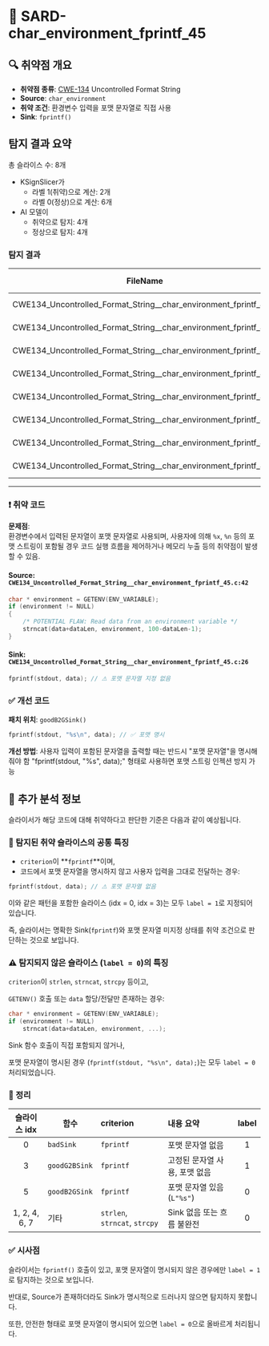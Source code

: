 # 📁 SARD-char_environment_fprintf_45

## 🔍 취약점 개요
* **취약점 종류**: [CWE-134](https://cwe.mitre.org/data/definitions/134.html) Uncontrolled Format String
* **Source**: `char_environment`
* **취약 조건**: 환경변수 입력을 포맷 문자열로 직접 사용
* **Sink**: `fprintf()`

## 탐지 결과 요약
총 슬라이스 수: 8개
- KSignSlicer가
    - 라벨 1(취약)으로 계산: 2개
    - 라벨 0(정상)으로 계산: 6개
- AI 모델이 
    - 취약으로 탐지: 4개
    - 정상으로 탐지: 4개

### 탐지 결과

| FileName                                                         | Caller                                                             | Source | Sink | idx | CWE-ID  | category       | criterion | line | label | token_length | predict |
|------------------------------------------------------------------|--------------------------------------------------------------------|--------|------|-----|---------|----------------|-----------|------|-------|--------------|---------|
| CWE134_Uncontrolled_Format_String__char_environment_fprintf_45.c | badSink                                                            | False  | True | 0   | CWE-134 | CallExpression | fprintf   | 42   | 1     | 19           | 1       |
| CWE134_Uncontrolled_Format_String__char_environment_fprintf_45.c | CWE134_Uncontrolled_Format_String__char_environment_fprintf_45_bad | False  | True | 1   | CWE-134 | CallExpression | strlen    | 52   | 0     | 89           | 0       |
| CWE134_Uncontrolled_Format_String__char_environment_fprintf_45.c | CWE134_Uncontrolled_Format_String__char_environment_fprintf_45_bad | False  | True | 2   | CWE-134 | CallExpression | strncat   | 58   | 0     | 89           | 0       |
| CWE134_Uncontrolled_Format_String__char_environment_fprintf_45.c | goodG2BSink                                                        | False  | True | 3   | CWE-134 | CallExpression | fprintf   | 74   | 1     | 19           | 1       |
| CWE134_Uncontrolled_Format_String__char_environment_fprintf_45.c | goodG2B                                                            | False  | True | 4   | CWE-134 | CallExpression | strcpy    | 83   | 0     | 40           | 1       |
| CWE134_Uncontrolled_Format_String__char_environment_fprintf_45.c | goodB2GSink                                                        | False  | True | 5   | CWE-134 | CallExpression | fprintf   | 93   | 0     | 21           | 1       |
| CWE134_Uncontrolled_Format_String__char_environment_fprintf_45.c | goodB2G                                                            | False  | True | 6   | CWE-134 | CallExpression | strlen    | 103  | 0     | 89           | 0       |
| CWE134_Uncontrolled_Format_String__char_environment_fprintf_45.c | goodB2G                                                            | False  | True | 7   | CWE-134 | CallExpression | strncat   | 109  | 0     | 89           | 0       |

---

### ❗️ 취약 코드

**문제점**:  
환경변수에서 입력된 문자열이 포맷 문자열로 사용되며, 사용자에 의해 `%x`, `%n` 등의 포맷 스트링이 포함될 경우 코드 실행 흐름을 제어하거나 메모리 누출 등의 취약점이 발생할 수 있음.

#### Source: `CWE134_Uncontrolled_Format_String__char_environment_fprintf_45.c:42`
```c
char * environment = GETENV(ENV_VARIABLE);
if (environment != NULL)
{
    /* POTENTIAL FLAW: Read data from an environment variable */
    strncat(data+dataLen, environment, 100-dataLen-1);
}
```

#### Sink: `CWE134_Uncontrolled_Format_String__char_environment_fprintf_45.c:26`
```c
fprintf(stdout, data); // ⚠ 포맷 문자열 지정 없음
```

### ✅ 개선 코드

**패치 위치**: `goodB2GSink()`
```c
fprintf(stdout, "%s\n", data); // ✅ 포맷 명시
```

**개선 방법**:
사용자 입력이 포함된 문자열을 출력할 때는 반드시 "포맷 문자열"을 명시해줘야 함
"fprintf(stdout, "%s", data);" 형태로 사용하면 포맷 스트링 인젝션 방지 가능

## 🧠 추가 분석 정보

슬라이서가 해당 코드에 대해 취약하다고 판단한 기준은 다음과 같이 예상됩니다.

### 🔎 탐지된 취약 슬라이스의 공통 특징

- `criterion`이 **`fprintf`**이며,
- 코드에서 포맷 문자열을 명시하지 않고 사용자 입력을 그대로 전달하는 경우:

```c
fprintf(stdout, data); // ⚠ 포맷 문자열 없음
```

이와 같은 패턴을 포함한 슬라이스 (idx = 0, idx = 3)는 모두 `label = 1`로 지정되어 있습니다.

즉, 슬라이서는 명확한 Sink(`fprintf`)와 포맷 문자열 미지정 상태를 취약 조건으로 판단하는 것으로 보입니다.

### ⚠ 탐지되지 않은 슬라이스 (`label = 0`)의 특징

`criterion`이 `strlen`, `strncat`, `strcpy` 등이고,

`GETENV()` 호출 또는 `data` 할당/전달만 존재하는 경우:

```c
char * environment = GETENV(ENV_VARIABLE);
if (environment != NULL)
    strncat(data+dataLen, environment, ...);
```

Sink 함수 호출이 직접 포함되지 않거나,

포맷 문자열이 명시된 경우 (`fprintf(stdout, "%s\n", data);`)는 모두 `label = 0` 처리되었습니다.

### 📌 정리

| 슬라이스 idx | 함수        | criterion | 내용 요약                   | label |
| :----------: | ----------- | :-------- | :-------------------------- | :----: |
|      0       | `badSink`   | `fprintf` | 포맷 문자열 없음            |   1    |
|      3       | `goodG2BSink` | `fprintf` | 고정된 문자열 사용, 포맷 없음 |   1    |
|      5       | `goodB2GSink` | `fprintf` | 포맷 문자열 있음 (`L"%s"`)  |   0    |
|   1, 2, 4, 6, 7  | 기타        | `strlen`, `strncat`, `strcpy` | Sink 없음 또는 흐름 불완전    |   0    |

### ✅ 시사점

슬라이서는 `fprintf()` 호출이 있고, 포맷 문자열이 명시되지 않은 경우에만 `label = 1`로 탐지하는 것으로 보입니다.

반대로, Source가 존재하더라도 Sink가 명시적으로 드러나지 않으면 탐지하지 못합니다.

또한, 안전한 형태로 포맷 문자열이 명시되어 있으면 `label = 0`으로 올바르게 처리됩니다.